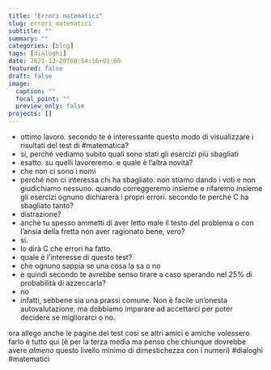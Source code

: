 ```yaml
---
title: "Errori matematici"
slug: errori_matematici
subtitle: ""
summary: ""
categories: [blog]
tags: [dialoghi]
date: 2021-12-20T00:54:16+01:00
featured: false
draft: false
image:
  caption: ""
  focal_point: ""
  preview_only: false
projects: []
---
```


- ottimo lavoro. secondo te è interessante questo modo di visualizzare i risultati del test di #matematica?
- si, perché vediamo subito quali sono stati gli esercizi più sbagliati
- esatto. su quelli lavoreremo. e quale è l’altra novità?
- che non ci sono i nomi
- perché non ci interessa chi ha sbagliato. non stiamo dando i voti e non giudichiamo nessuno. quando correggeremo insieme e rifaremo insieme gli esercizi ognuno dichiarerà i propri errori. secondo te perché C ha sbagliato tanto?
- distrazione?
- anche tu spesso ammetti di aver letto male il testo del problema o con l’ansia della fretta non aver ragionato bene, vero?
- si. 
- lo dirà C che errori ha fatto. 
- quale è l’interesse di questo test?
- che ognuno sappia se una cosa la sa o no
- e quindi secondo te avrebbe senso tirare a caso sperando nel 25% di probabilità di azzeccarla?
- no
- infatti, sebbene sia una prassi comune. Non è facile un’onesta autovalutazione, ma dobbiamo imparare ad accettarci per poter decidere se migliorarci o no. 

ora allego anche le pagine del test così se altri amici e amiche volessero farlo è tutto qui (è per la terza media ma penso che chiunque dovrebbe avere _almeno_ questo livello minimo di dimestichezza con i numeri)
#dialoghi #matematici

